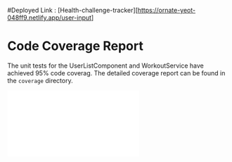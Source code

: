 #Deployed Link : [Health-challenge-tracker][https://ornate-yeot-048ff9.netlify.app/user-input]

# Code Coverage Report

The unit tests for the UserListComponent and WorkoutService have achieved 95% code coverag. The detailed coverage report can be found in the `coverage` directory.

![Coverage Report](coverage/health-challenge-tracker/index.html)
